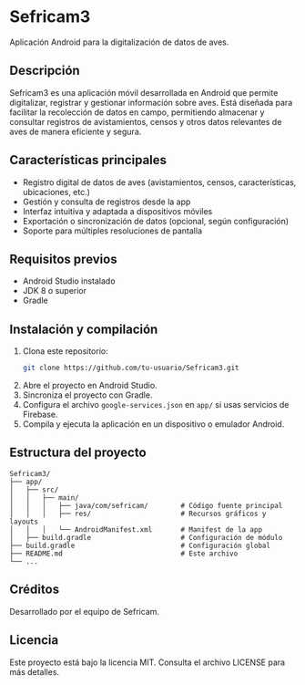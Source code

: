 # Sefricam3

Aplicación Android para la digitalización de datos de aves.

## Descripción
Sefricam3 es una aplicación móvil desarrollada en Android que permite digitalizar, registrar y gestionar información sobre aves. Está diseñada para facilitar la recolección de datos en campo, permitiendo almacenar y consultar registros de avistamientos, censos y otros datos relevantes de aves de manera eficiente y segura.

## Características principales
- Registro digital de datos de aves (avistamientos, censos, características, ubicaciones, etc.)
- Gestión y consulta de registros desde la app
- Interfaz intuitiva y adaptada a dispositivos móviles
- Exportación o sincronización de datos (opcional, según configuración)
- Soporte para múltiples resoluciones de pantalla

## Requisitos previos
- Android Studio instalado
- JDK 8 o superior
- Gradle

## Instalación y compilación
1. Clona este repositorio:
   ```bash
   git clone https://github.com/tu-usuario/Sefricam3.git
   ```
2. Abre el proyecto en Android Studio.
3. Sincroniza el proyecto con Gradle.
4. Configura el archivo `google-services.json` en `app/` si usas servicios de Firebase.
5. Compila y ejecuta la aplicación en un dispositivo o emulador Android.

## Estructura del proyecto
```
Sefricam3/
├── app/
│   ├── src/
│   │   ├── main/
│   │   │   ├── java/com/sefricam/        # Código fuente principal
│   │   │   ├── res/                      # Recursos gráficos y layouts
│   │   │   └── AndroidManifest.xml       # Manifest de la app
│   ├── build.gradle                      # Configuración de módulo
├── build.gradle                          # Configuración global
├── README.md                             # Este archivo
└── ...
```

## Créditos
Desarrollado por el equipo de Sefricam.

## Licencia
Este proyecto está bajo la licencia MIT. Consulta el archivo LICENSE para más detalles.
